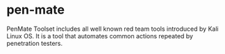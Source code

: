 # pen-mate
PenMate Toolset includes all well known red team tools introduced by Kali Linux OS. It is a tool that automates common actions repeated by penetration testers. 
